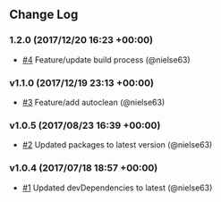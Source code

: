 ## Change Log

### 1.2.0 (2017/12/20 16:23 +00:00)
- [#4](https://github.com/nielse63/expand-hex-code/pull/4) Feature/update build process (@nielse63)

### v1.1.0 (2017/12/19 23:13 +00:00)
- [#3](https://github.com/nielse63/expand-hex-code/pull/3) Feature/add autoclean (@nielse63)

### v1.0.5 (2017/08/23 16:39 +00:00)
- [#2](https://github.com/nielse63/expand-hex-code/pull/2) Updated packages to latest version (@nielse63)

### v1.0.4 (2017/07/18 18:57 +00:00)
- [#1](https://github.com/nielse63/expand-hex-code/pull/1) Updated devDependencies to latest (@nielse63)